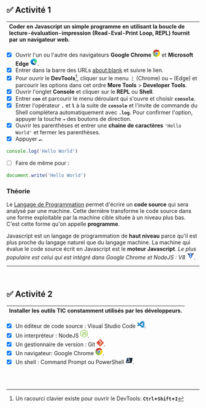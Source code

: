 <!-- ## :black_square_button: **Activité 1** -->
## :white_check_mark: **Activité 1**

|Coder en **Javascript** un simple programme en utilisant la boucle de lecture-évaluation-impression (Read-Eval-Print Loop, REPL) fournit par un navigateur web.|
|:---|
- [x] Ouvrir l'un ou l'autre des navigateurs **Google Chrome** ![](./rsc/google-chrome-small.png) et **Microsoft Edge** ![](./rsc/microsoft-edge-small.png).
- [x] Entrer dans la barre des URLs [about:blank](https://sangafabrice.github.io/redirect.html) et suivre le lien.
- [x] Pour ouvrir le **DevTools**[^1], cliquer sur le menu **`⋮`** (Chrome) ou **`⋯`** (Edge) et parcourir les options dans cet ordre **More Tools** > **Developer Tools**.
- [x] Ouvrir l'onglet **Console** et cliquer sur le **REPL** ou **Shell**.
- [x] Entrer **`con`** et parcourir le menu déroulant qui s'ouvre et choisir **`console`**.
- [x] Entrer l'opérateur **`.`** et **`l`** à la suite de **`console`** et l'invite de commande du Shell complétera automatiquement avec **`.log`**. Pour confirmer l'option, appuyer la touche **`→`** des boutons de direction.
- [x] Ouvrir les parenthèses et entrer une **chaine de caractères** `'Hello World'` et fermer les parenthèses.
- [x] Appuyer **`↵`**.
```js
console.log('Hello World')
```
- [ ] Faire de même pour :
```js
document.write('Hello World')
```

### Théorie

Le [Langage de Programmation](https://www.techno-science.net/glossaire-definition/Langage-de-programmation.html) permet d'écrire un **code source** qui sera analysé par une machine. Cette dernière transforme le code source dans une forme exploitable par la machine cible située à un niveau plus bas. C'est cette forme qu'on appelle **programme**.

Javascript est un langage de programmation de **haut niveau** parce qu'il est plus proche du langage naturel que du langage machine. La machine qui évalue le code source écrit en Javascript est le **moteur Javascript**. _Le plus populaire est celui qui est intégré dans Google Chrome et NodeJS : V8 ![](./rsc/v8-small.png)._

---
<br>

<!-- ## :black_square_button: **Activité 2** -->
## :white_check_mark: **Activité 2**

|Installer les outils TIC constamment utilisés par les développeurs.|
|:---|
- [x] Un éditeur de code source : Visual Studio Code ![](./rsc/visual-studio-code-small.png).
- [x] Un interpréteur : NodeJS ![](./rsc/nodejs-small.png).
- [x] Un gestionnaire de version : Git ![](./rsc/git-small.png).
- [x] Un navigateur: Google Chrome ![](./rsc/google-chrome-small.png).
- [x] Un shell : Command Prompt ou PowerShell ![](./rsc/powershell-small.png).

<br>
<br>

[^1]: Un racourci clavier existe pour ouvrir le DevTools: **`Ctrl`+`Shift`+`I`**
